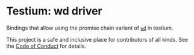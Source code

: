 # Testium: wd driver

Bindings that allow using the promise chain variant of [`wd`](https://github.com/admc/wd/) in testium.

This project is a safe and inclusive place for contributors of all kinds.
See the [Code of Conduct](CODE_OF_CONDUCT.md) for details.
